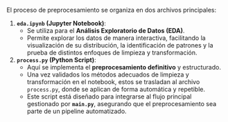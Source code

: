 El proceso de preprocesamiento se organiza en dos archivos principales:

1. **`eda.ipynb` (Jupyter Notebook)**:
    - Se utiliza para el **Análisis Exploratorio de Datos (EDA)**.
    - Permite explorar los datos de manera interactiva, facilitando la visualización de su distribución, la identificación de patrones y la prueba de distintos enfoques de limpieza y transformación.
2. **`process.py` (Python Script)**:
    - Aquí se implementa el **preprocesamiento definitivo** y estructurado.
    - Una vez validados los métodos adecuados de limpieza y transformación en el notebook, estos se trasladan al archivo `process.py`, donde se aplican de forma automática y repetible.
    - Este script está diseñado para integrarse al flujo principal gestionado por **`main.py`**, asegurando que el preprocesamiento sea parte de un pipeline automatizado.